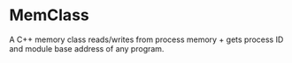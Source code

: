 # MemClass
A C++ memory class reads/writes from process memory + gets process ID and module base address of any program.
